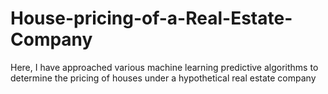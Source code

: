 # House-pricing-of-a-Real-Estate-Company
Here, I have approached various machine learning predictive algorithms to determine the pricing of houses under a hypothetical real estate company
